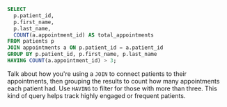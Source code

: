 ```sql
SELECT 
  p.patient_id, 
  p.first_name, 
  p.last_name, 
  COUNT(a.appointment_id) AS total_appointments
FROM patients p
JOIN appointments a ON p.patient_id = a.patient_id
GROUP BY p.patient_id, p.first_name, p.last_name
HAVING COUNT(a.appointment_id) > 3;
```

Talk about how you're using a `JOIN` to connect patients to their appointments, then grouping the results to count how many appointments each patient had. Use `HAVING` to filter for those with more than three. This kind of query helps track highly engaged or frequent patients. 